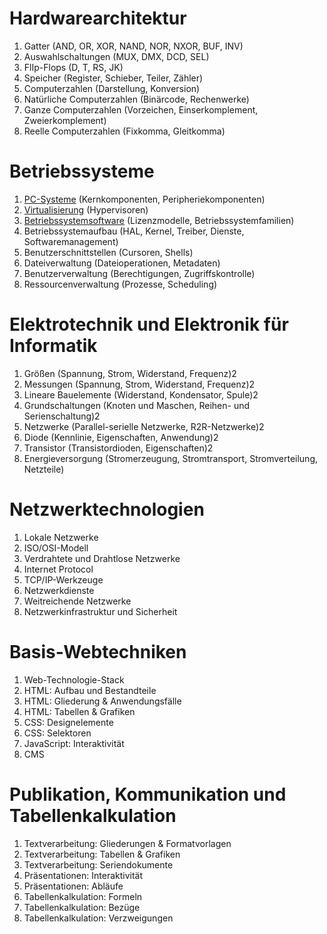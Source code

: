 # Hardwarearchitektur
1. Gatter (AND, OR, XOR, NAND, NOR, NXOR, BUF, INV)
1. Auswahlschaltungen (MUX, DMX, DCD, SEL)
1. FlIp-Flops (D, T, RS, JK)
1. Speicher (Register, Schieber, Teiler, Zähler)
1. Computerzahlen (Darstellung, Konversion)
1. Natürliche Computerzahlen (Binärcode, Rechenwerke)
1. Ganze Computerzahlen (Vorzeichen, Einserkomplement, Zweierkomplement)
1. Reelle Computerzahlen (Fixkomma, Gleitkomma)

# Betriebssysteme
1. [PC-Systeme](Betriebssysteme/01_PC_Systeme.md) (Kernkomponenten, Peripheriekomponenten)
1. [Virtualisierung](Betriebssysteme/02_Virtualisierung.md) (Hypervisoren)
1. [Betriebssystemsoftware](Betriebssysteme/03_OS-Software.md) (Lizenzmodelle, Betriebssystemfamilien)
1. Betriebssystemaufbau (HAL, Kernel, Treiber, Dienste, Softwaremanagement)
1. Benutzerschnittstellen (Cursoren, Shells)
1. Dateiverwaltung (Dateioperationen, Metadaten)
1. Benutzerverwaltung (Berechtigungen, Zugriffskontrolle)
1. Ressourcenverwaltung (Prozesse, Scheduling)

# Elektrotechnik und Elektronik für Informatik
1. Größen (Spannung, Strom, Widerstand, Frequenz)2
1. Messungen (Spannung, Strom, Widerstand, Frequenz)2
1. Lineare Bauelemente (Widerstand, Kondensator, Spule)2
1. Grundschaltungen (Knoten und Maschen, Reihen- und Serienschaltung)2
1. Netzwerke (Parallel-serielle Netzwerke, R2R-Netzwerke)2
1. Diode (Kennlinie, Eigenschaften, Anwendung)2
1. Transistor (Transistordioden, Eigenschaften)2
1. Energieversorgung (Stromerzeugung, Stromtransport, Stromverteilung, Netzteile)

# Netzwerktechnologien
1. Lokale Netzwerke
1. ISO/OSI-Modell
1. Verdrahtete und Drahtlose Netzwerke
1. Internet Protocol
1. TCP/IP-Werkzeuge
1. Netzwerkdienste
1. Weitreichende Netzwerke
1. Netzwerkinfrastruktur und Sicherheit

# Basis-Webtechniken
1. Web-Technologie-Stack
1. HTML: Aufbau und Bestandteile
1. HTML: Gliederung & Anwendungsfälle
1. HTML: Tabellen & Grafiken
1. CSS: Designelemente
1. CSS: Selektoren
1. JavaScript: Interaktivität
1. CMS

# Publikation, Kommunikation und Tabellenkalkulation
1. Textverarbeitung: Gliederungen & Formatvorlagen
1. Textverarbeitung: Tabellen & Grafiken
1. Textverarbeitung: Seriendokumente
1. Präsentationen: Interaktivität
1. Präsentationen: Abläufe
1. Tabellenkalkulation: Formeln
1. Tabellenkalkulation: Bezüge
1. Tabellenkalkulation: Verzweigungen

